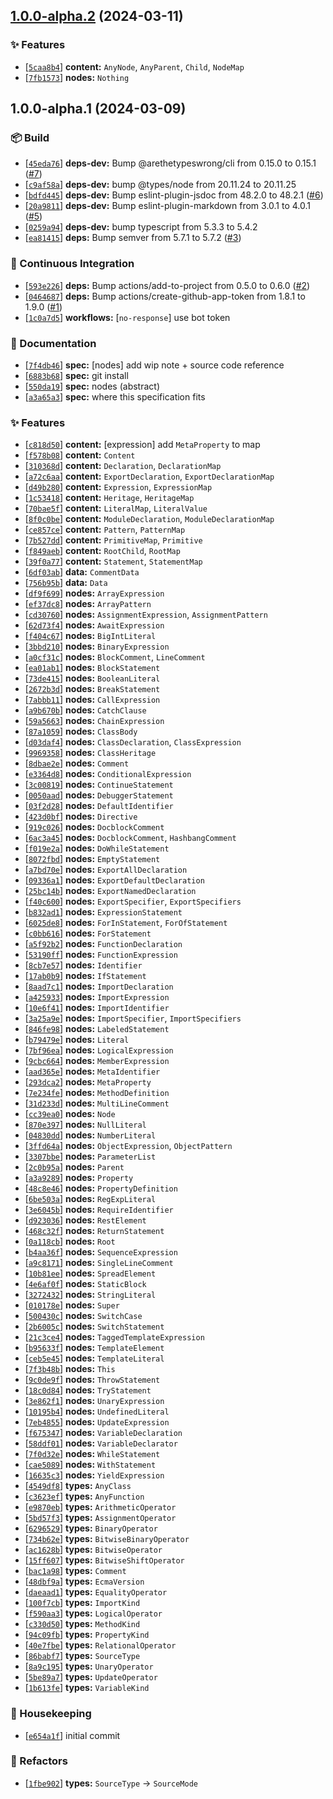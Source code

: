 ## [1.0.0-alpha.2](https://github.com/flex-development/esast/compare/1.0.0-alpha.1...1.0.0-alpha.2) (2024-03-11)

### :sparkles: Features

- [[`5caa8b4`](https://github.com/flex-development/esast/commit/5caa8b44baabe71053b98fbde5b856efd76c9070)] **content:** `AnyNode`, `AnyParent`, `Child`, `NodeMap`
- [[`7fb1573`](https://github.com/flex-development/esast/commit/7fb15735a90f90e6bb6816b28f81382cc94971dd)] **nodes:** `Nothing`

## 1.0.0-alpha.1 (2024-03-09)

### :package: Build

- [[`45eda76`](https://github.com/flex-development/esast/commit/45eda76f99e6e462d0e82219e2e684487737d623)] **deps-dev:** Bump @arethetypeswrong/cli from 0.15.0 to 0.15.1 ([#7](https://github.com/flex-development/esast/issues/7))
- [[`c9af58a`](https://github.com/flex-development/esast/commit/c9af58aff69cae03cc557e5d05ddf19e129998a6)] **deps-dev:** bump @types/node from 20.11.24 to 20.11.25
- [[`bdfd445`](https://github.com/flex-development/esast/commit/bdfd4457170f674a50a106a343a09e5b82e128ac)] **deps-dev:** Bump eslint-plugin-jsdoc from 48.2.0 to 48.2.1 ([#6](https://github.com/flex-development/esast/issues/6))
- [[`20a9811`](https://github.com/flex-development/esast/commit/20a9811d241928a2a770e455531e25fb802d212b)] **deps-dev:** Bump eslint-plugin-markdown from 3.0.1 to 4.0.1 ([#5](https://github.com/flex-development/esast/issues/5))
- [[`0259a94`](https://github.com/flex-development/esast/commit/0259a941d55ca80c984b08e1b6c7b18e69000735)] **deps-dev:** bump typescript from 5.3.3 to 5.4.2
- [[`ea81415`](https://github.com/flex-development/esast/commit/ea81415ac555d0a867a6aea7bcb8b10df4a49541)] **deps:** Bump semver from 5.7.1 to 5.7.2 ([#3](https://github.com/flex-development/esast/issues/3))

### :robot: Continuous Integration

- [[`593e226`](https://github.com/flex-development/esast/commit/593e226258df8187c054c0168a9281c6a41f64a9)] **deps:** Bump actions/add-to-project from 0.5.0 to 0.6.0 ([#2](https://github.com/flex-development/esast/issues/2))
- [[`0464687`](https://github.com/flex-development/esast/commit/0464687939ae2d30b8443f817c93ada67bb54eaa)] **deps:** Bump actions/create-github-app-token from 1.8.1 to 1.9.0 ([#1](https://github.com/flex-development/esast/issues/1))
- [[`1c0a7d5`](https://github.com/flex-development/esast/commit/1c0a7d58ce8cc56a114b60c0aa8a49e582a9e22b)] **workflows:** [`no-response`] use bot token

### :pencil: Documentation

- [[`7f4db46`](https://github.com/flex-development/esast/commit/7f4db464c2d7fbbccb1bd257cc52a06abea77519)] **spec:** [nodes] add wip note + source code reference
- [[`6883b68`](https://github.com/flex-development/esast/commit/6883b684f9f6387628c71e7c18127ae134f0bdcb)] **spec:** git install
- [[`550da19`](https://github.com/flex-development/esast/commit/550da19f1b6459d3d02e6af59df88d371864676c)] **spec:** nodes (abstract)
- [[`a3a65a3`](https://github.com/flex-development/esast/commit/a3a65a301e8e944e264fcc8c9eb596a6743e6652)] **spec:** where this specification fits

### :sparkles: Features

- [[`c818d50`](https://github.com/flex-development/esast/commit/c818d50f128e19ce97c5b04b364d81cf46574b7e)] **content:** [expression] add `MetaProperty` to map
- [[`f578b08`](https://github.com/flex-development/esast/commit/f578b085fb3416029a273e4bc0fa4e87d5f56bc7)] **content:** `Content`
- [[`310368d`](https://github.com/flex-development/esast/commit/310368d7d769a4f1e2ff5bb9dbac698383b7e921)] **content:** `Declaration`, `DeclarationMap`
- [[`a72c6aa`](https://github.com/flex-development/esast/commit/a72c6aab70b19f5348c217d59f0f184430980ea9)] **content:** `ExportDeclaration`, `ExportDeclarationMap`
- [[`d49b280`](https://github.com/flex-development/esast/commit/d49b280aefd366daa0af5b29063de44f4d21ee8e)] **content:** `Expression`, `ExpressionMap`
- [[`1c53418`](https://github.com/flex-development/esast/commit/1c534186d2268edb6fe1f66494dee44af81b2536)] **content:** `Heritage`, `HeritageMap`
- [[`70bae5f`](https://github.com/flex-development/esast/commit/70bae5f1592f80d03c949f261373810c4ab35368)] **content:** `LiteralMap`, `LiteralValue`
- [[`8f0c0be`](https://github.com/flex-development/esast/commit/8f0c0be33ec2f558ed92c4538e24109f9e7af9ed)] **content:** `ModuleDeclaration`, `ModuleDeclarationMap`
- [[`ce857ce`](https://github.com/flex-development/esast/commit/ce857ce6c0d9482ecf21be7cbf01ddb5b633c325)] **content:** `Pattern`, `PatternMap`
- [[`7b527dd`](https://github.com/flex-development/esast/commit/7b527dd801d9611ecd55e2d23420ceeec0e5358e)] **content:** `PrimitiveMap`, `Primitive`
- [[`f849aeb`](https://github.com/flex-development/esast/commit/f849aeb5973b30f636f088fed19002318e05065f)] **content:** `RootChild`, `RootMap`
- [[`39f0a77`](https://github.com/flex-development/esast/commit/39f0a77319ce0fe4a9ce47c0be746d64081363d9)] **content:** `Statement`, `StatementMap`
- [[`6df03ab`](https://github.com/flex-development/esast/commit/6df03ab4742359f437c9e1445de98f751e525220)] **data:** `CommentData`
- [[`756b95b`](https://github.com/flex-development/esast/commit/756b95b61cff0a62bb33a3a45b15f7d9b3940769)] **data:** `Data`
- [[`df9f699`](https://github.com/flex-development/esast/commit/df9f6993bcfef16135d833ace927e9f946843906)] **nodes:** `ArrayExpression`
- [[`ef37dc8`](https://github.com/flex-development/esast/commit/ef37dc8b8e81ff85eeba488b1b30e88ab5bce54f)] **nodes:** `ArrayPattern`
- [[`cd30760`](https://github.com/flex-development/esast/commit/cd307600267a71fc2bac6d8d38409f68443c65bf)] **nodes:** `AssignmentExpression`, `AssignmentPattern`
- [[`62d73f4`](https://github.com/flex-development/esast/commit/62d73f4f5b2e290c34ed78bfaf283fd89e704b30)] **nodes:** `AwaitExpression`
- [[`f404c67`](https://github.com/flex-development/esast/commit/f404c67e5ef67cfe2a70813599b6478d974b6e16)] **nodes:** `BigIntLiteral`
- [[`3bbd210`](https://github.com/flex-development/esast/commit/3bbd210eb09e317be461c827e5c3b41f82ede136)] **nodes:** `BinaryExpression`
- [[`a0cf31c`](https://github.com/flex-development/esast/commit/a0cf31c7a814bc76103c9cbb4a5f22a893720387)] **nodes:** `BlockComment`, `LineComment`
- [[`ea01ab1`](https://github.com/flex-development/esast/commit/ea01ab18f6803cc2359d130d3b162f470bbfbbf3)] **nodes:** `BlockStatement`
- [[`73de415`](https://github.com/flex-development/esast/commit/73de4153ac1c466595ce5c9c602c4455ee98a761)] **nodes:** `BooleanLiteral`
- [[`2672b3d`](https://github.com/flex-development/esast/commit/2672b3d0dfe635ac0a40523008ac1c9f3b5dad43)] **nodes:** `BreakStatement`
- [[`7abbb11`](https://github.com/flex-development/esast/commit/7abbb11d2fc24306ca48d4b2b5ab70904f122e92)] **nodes:** `CallExpression`
- [[`a9b670b`](https://github.com/flex-development/esast/commit/a9b670b46d7d2e88931d7657e24740685da134d5)] **nodes:** `CatchClause`
- [[`59a5663`](https://github.com/flex-development/esast/commit/59a566393583bf712d160c2acae2232b9b71396a)] **nodes:** `ChainExpression`
- [[`87a1059`](https://github.com/flex-development/esast/commit/87a105914d6267f5fe0547fc1f40aa56d9a4184c)] **nodes:** `ClassBody`
- [[`d03daf4`](https://github.com/flex-development/esast/commit/d03daf40dd529da502786842d2059b6483b2242c)] **nodes:** `ClassDeclaration`, `ClassExpression`
- [[`9969358`](https://github.com/flex-development/esast/commit/99693583078cb3116aeb953788a6e6441cfb56bc)] **nodes:** `ClassHeritage`
- [[`8dbae2e`](https://github.com/flex-development/esast/commit/8dbae2e219079f9d25d195660c8637fcc5e2b6d2)] **nodes:** `Comment`
- [[`e3364d8`](https://github.com/flex-development/esast/commit/e3364d84e93a3baa528b01edaaaed0f6978d394c)] **nodes:** `ConditionalExpression`
- [[`3c00819`](https://github.com/flex-development/esast/commit/3c008199a05df32abc81ca109dd47cd34c8f00de)] **nodes:** `ContinueStatement`
- [[`0050aad`](https://github.com/flex-development/esast/commit/0050aad40c1eef98ec79792a652a112639ec21f4)] **nodes:** `DebuggerStatement`
- [[`03f2d28`](https://github.com/flex-development/esast/commit/03f2d283ffe7849e5281a14e87f2aff90aa5d739)] **nodes:** `DefaultIdentifier`
- [[`423d0bf`](https://github.com/flex-development/esast/commit/423d0bf467807302af657bfa804bfc7426f22eb3)] **nodes:** `Directive`
- [[`919c026`](https://github.com/flex-development/esast/commit/919c026630f31536692338a30c10408177a003e4)] **nodes:** `DocblockComment`
- [[`6ac3a45`](https://github.com/flex-development/esast/commit/6ac3a45760f6032a1e4f1341576bfc64b53e6e8b)] **nodes:** `DocblockComment`, `HashbangComment`
- [[`f019e2a`](https://github.com/flex-development/esast/commit/f019e2ad44b42119161e6eb88cfe941da11fd359)] **nodes:** `DoWhileStatement`
- [[`8072fbd`](https://github.com/flex-development/esast/commit/8072fbdc29c489ec7a66673eadfbf7728fb3cc73)] **nodes:** `EmptyStatement`
- [[`a7bd70e`](https://github.com/flex-development/esast/commit/a7bd70e3020c445560e0901ca4c8215e10de9136)] **nodes:** `ExportAllDeclaration`
- [[`09336a1`](https://github.com/flex-development/esast/commit/09336a15b73afeadbd6d054e3e96a90fff4120d5)] **nodes:** `ExportDefaultDeclaration`
- [[`25bc14b`](https://github.com/flex-development/esast/commit/25bc14b945d426acf66cd22b4d959f70e2b6cdc4)] **nodes:** `ExportNamedDeclaration`
- [[`f40c600`](https://github.com/flex-development/esast/commit/f40c600ee2c66e8c141b9cd08dee94c894b1aab9)] **nodes:** `ExportSpecifier`, `ExportSpecifiers`
- [[`b832ad1`](https://github.com/flex-development/esast/commit/b832ad1ecc35f5341e9aedc0bc15501e2b72c989)] **nodes:** `ExpressionStatement`
- [[`6025de8`](https://github.com/flex-development/esast/commit/6025de81e8a17399f19d9f30c527dc00dac74de5)] **nodes:** `ForInStatement`, `ForOfStatement`
- [[`c0bb616`](https://github.com/flex-development/esast/commit/c0bb616736d2b4e1babfbcdd501c9b8639d389d8)] **nodes:** `ForStatement`
- [[`a5f92b2`](https://github.com/flex-development/esast/commit/a5f92b23f492adb073a1ab57d79027ed6b11bef0)] **nodes:** `FunctionDeclaration`
- [[`53190ff`](https://github.com/flex-development/esast/commit/53190ff4babc0f1f84ebc88b60436fd3fa682a55)] **nodes:** `FunctionExpression`
- [[`8cb7e57`](https://github.com/flex-development/esast/commit/8cb7e5742272d3138144b0dbf614cec39d96db62)] **nodes:** `Identifier`
- [[`17ab0b9`](https://github.com/flex-development/esast/commit/17ab0b95f069070323a767143374e683d2a08f8f)] **nodes:** `IfStatement`
- [[`8aad7c1`](https://github.com/flex-development/esast/commit/8aad7c1437c441a1a84e12d5c1fc742e56090716)] **nodes:** `ImportDeclaration`
- [[`a425933`](https://github.com/flex-development/esast/commit/a425933b298d63fcc024d088f617d7d498290b63)] **nodes:** `ImportExpression`
- [[`10e6f41`](https://github.com/flex-development/esast/commit/10e6f41fd06abcc74a52b27e4da970dd8fdf524a)] **nodes:** `ImportIdentifier`
- [[`3a25a9e`](https://github.com/flex-development/esast/commit/3a25a9eeeb5b52bf396db3bb17659ee3e51e4700)] **nodes:** `ImportSpecifier`, `ImportSpecifiers`
- [[`846fe98`](https://github.com/flex-development/esast/commit/846fe98a9aebc55fb9f205033a918bb2986f120c)] **nodes:** `LabeledStatement`
- [[`b79479e`](https://github.com/flex-development/esast/commit/b79479e1bea078b92d1f101bc30735509cfeeb3b)] **nodes:** `Literal`
- [[`7bf96ea`](https://github.com/flex-development/esast/commit/7bf96ea536314b4734797a53737c20bab65c6a3b)] **nodes:** `LogicalExpression`
- [[`9cbc664`](https://github.com/flex-development/esast/commit/9cbc664f2e328cadc668b87efef6fbd3ef26551a)] **nodes:** `MemberExpression`
- [[`aad365e`](https://github.com/flex-development/esast/commit/aad365e6f45fab8d291598b194b39bc81a2beb4a)] **nodes:** `MetaIdentifier`
- [[`293dca2`](https://github.com/flex-development/esast/commit/293dca2faecf7695711f91155abf36f30330d405)] **nodes:** `MetaProperty`
- [[`7e234fe`](https://github.com/flex-development/esast/commit/7e234fea7877d0029f20aa4911531a47fc538ead)] **nodes:** `MethodDefinition`
- [[`31d233d`](https://github.com/flex-development/esast/commit/31d233dc2802b4591d313e049c37b11f94f1d35f)] **nodes:** `MultiLineComment`
- [[`cc39ea0`](https://github.com/flex-development/esast/commit/cc39ea04c9d14dbceed0d118dc90eba00e62e949)] **nodes:** `Node`
- [[`870e397`](https://github.com/flex-development/esast/commit/870e397ed01aa96183bf62afbb381573c2d97512)] **nodes:** `NullLiteral`
- [[`04830dd`](https://github.com/flex-development/esast/commit/04830dd7dd352339f40c42b9f4fb227794d654fb)] **nodes:** `NumberLiteral`
- [[`3ffd64a`](https://github.com/flex-development/esast/commit/3ffd64af03495a7c8a0274b52d62ee7d892c6eb8)] **nodes:** `ObjectExpression`, `ObjectPattern`
- [[`3307bbe`](https://github.com/flex-development/esast/commit/3307bbe363538071bcba0df61cf858f990149f9e)] **nodes:** `ParameterList`
- [[`2c0b95a`](https://github.com/flex-development/esast/commit/2c0b95a7cadfe27005e6aa38082fc2b02635138b)] **nodes:** `Parent`
- [[`a3a9289`](https://github.com/flex-development/esast/commit/a3a9289d53a71482289c823d950f72dc4b3c34d3)] **nodes:** `Property`
- [[`48c8e46`](https://github.com/flex-development/esast/commit/48c8e462bdb9f599dd5595d51c115df5758d71fe)] **nodes:** `PropertyDefinition`
- [[`6be503a`](https://github.com/flex-development/esast/commit/6be503a9ec618a0d6ad4b2c2290178f8aa3cbb67)] **nodes:** `RegExpLiteral`
- [[`3e6045b`](https://github.com/flex-development/esast/commit/3e6045bc10b84413ff35bd3f56f9c23d10a7a3d6)] **nodes:** `RequireIdentifier`
- [[`d923036`](https://github.com/flex-development/esast/commit/d9230368f1cda98d85c875c9cb5352332a7223c3)] **nodes:** `RestElement`
- [[`468c32f`](https://github.com/flex-development/esast/commit/468c32f874c793b528bca26f46a0c0bca107964e)] **nodes:** `ReturnStatement`
- [[`0a118cb`](https://github.com/flex-development/esast/commit/0a118cbb8bbe2288e51b5e1f9ef9e6729befd658)] **nodes:** `Root`
- [[`b4aa36f`](https://github.com/flex-development/esast/commit/b4aa36f339f5d5aa602ad0ae66286a02b593ad3d)] **nodes:** `SequenceExpression`
- [[`a9c8171`](https://github.com/flex-development/esast/commit/a9c81716e2a00ff296dbf9347faea4d9a16dc40e)] **nodes:** `SingleLineComment`
- [[`10b81ee`](https://github.com/flex-development/esast/commit/10b81eee1e56fbbcf41c4b26a6a7371938a1a676)] **nodes:** `SpreadElement`
- [[`4e6af0f`](https://github.com/flex-development/esast/commit/4e6af0f07a9e73cf343d8d48f3b96970160b75e2)] **nodes:** `StaticBlock`
- [[`3272432`](https://github.com/flex-development/esast/commit/32724322c77d41af959e0fac6c54930566cf15e4)] **nodes:** `StringLiteral`
- [[`010178e`](https://github.com/flex-development/esast/commit/010178e50e9989801854007d297cba47a3e56be3)] **nodes:** `Super`
- [[`500430c`](https://github.com/flex-development/esast/commit/500430c390518f1417de5d0181921c2417bf188c)] **nodes:** `SwitchCase`
- [[`2b6005c`](https://github.com/flex-development/esast/commit/2b6005c1a2b4eeff4b6a4c0869ad031ceb32b1ac)] **nodes:** `SwitchStatement`
- [[`21c3ce4`](https://github.com/flex-development/esast/commit/21c3ce448b67afd733edcd748d8289982b9826c4)] **nodes:** `TaggedTemplateExpression`
- [[`b95633f`](https://github.com/flex-development/esast/commit/b95633f52f10f10e74c4377226371dc031c709a0)] **nodes:** `TemplateElement`
- [[`ceb5e45`](https://github.com/flex-development/esast/commit/ceb5e45c7649a2826c0924db4538059b0edb5647)] **nodes:** `TemplateLiteral`
- [[`7f3b48b`](https://github.com/flex-development/esast/commit/7f3b48b6ffb1033caea6fe597aa40cf9a5bc0892)] **nodes:** `This`
- [[`9c0de9f`](https://github.com/flex-development/esast/commit/9c0de9f45af51cc2afb043c7a401369b2f1f9904)] **nodes:** `ThrowStatement`
- [[`18c0d84`](https://github.com/flex-development/esast/commit/18c0d84185cda305b5d6685648aee0734a6345e1)] **nodes:** `TryStatement`
- [[`3e862f1`](https://github.com/flex-development/esast/commit/3e862f1b4ce9db6e281a103cc52048e683814168)] **nodes:** `UnaryExpression`
- [[`10195b4`](https://github.com/flex-development/esast/commit/10195b4cff32a1ae72b41238fc357e627917bb50)] **nodes:** `UndefinedLiteral`
- [[`7eb4855`](https://github.com/flex-development/esast/commit/7eb4855053978256452594c68b0280949b2f77f9)] **nodes:** `UpdateExpression`
- [[`f675347`](https://github.com/flex-development/esast/commit/f675347831612d85ff68f8c28255de5f026cbfbb)] **nodes:** `VariableDeclaration`
- [[`58ddf01`](https://github.com/flex-development/esast/commit/58ddf01515d198179e9ea076a8bdf3b7284c1008)] **nodes:** `VariableDeclarator`
- [[`7f0d32e`](https://github.com/flex-development/esast/commit/7f0d32e5491b4f5a5cd73208f050178deb4ff721)] **nodes:** `WhileStatement`
- [[`cae5089`](https://github.com/flex-development/esast/commit/cae50897066bb20faa02b267f224b4afe9053f31)] **nodes:** `WithStatement`
- [[`16635c3`](https://github.com/flex-development/esast/commit/16635c3043f9dde1540c212727b3aec47b466dcf)] **nodes:** `YieldExpression`
- [[`4549df8`](https://github.com/flex-development/esast/commit/4549df83cad8b3a1bff096da758a06e4ea43ffd8)] **types:** `AnyClass`
- [[`c3623ef`](https://github.com/flex-development/esast/commit/c3623ef5500b903bcbd0730a387fe575b0178280)] **types:** `AnyFunction`
- [[`e9870eb`](https://github.com/flex-development/esast/commit/e9870eb9651188730fde4b769da5b27a816e63d9)] **types:** `ArithmeticOperator`
- [[`5bd57f3`](https://github.com/flex-development/esast/commit/5bd57f3b308f27a6c9c877b52935ac3f1122d20e)] **types:** `AssignmentOperator`
- [[`6296529`](https://github.com/flex-development/esast/commit/6296529bdcd6cc510a01a4d44627e48748eeb5d3)] **types:** `BinaryOperator`
- [[`734b62e`](https://github.com/flex-development/esast/commit/734b62e30914ba2a74c5274b7c13fef23e7ba9b6)] **types:** `BitwiseBinaryOperator`
- [[`ac1628b`](https://github.com/flex-development/esast/commit/ac1628b46b972e645154cea42e18f98b8f9ae2e8)] **types:** `BitwiseOperator`
- [[`15ff607`](https://github.com/flex-development/esast/commit/15ff6074cd5333496029fc6c1c2e8a8b83d706a2)] **types:** `BitwiseShiftOperator`
- [[`bac1a98`](https://github.com/flex-development/esast/commit/bac1a98cde853d1caa75cab122b0d00da9964110)] **types:** `Comment`
- [[`48dbf9a`](https://github.com/flex-development/esast/commit/48dbf9abd6424e0e295ae6463a90603c1d027847)] **types:** `EcmaVersion`
- [[`daeaad1`](https://github.com/flex-development/esast/commit/daeaad1d68bd1053dd8fcd768b5413089ae58bec)] **types:** `EqualityOperator`
- [[`100f7cb`](https://github.com/flex-development/esast/commit/100f7cb68e55cfa08276ab796484fbeebeecfc3e)] **types:** `ImportKind`
- [[`f590aa3`](https://github.com/flex-development/esast/commit/f590aa39e60bd2d42cb388e36d8bde3db0c1119d)] **types:** `LogicalOperator`
- [[`c330d50`](https://github.com/flex-development/esast/commit/c330d5042ae3315a30243b756607221a5c486bf7)] **types:** `MethodKind`
- [[`94c09fb`](https://github.com/flex-development/esast/commit/94c09fbdd48d5c0cf999a467cc933b5722cd3c69)] **types:** `PropertyKind`
- [[`40e7fbe`](https://github.com/flex-development/esast/commit/40e7fbe21f1ea3af05ff87c7e13fceaaacb94bf8)] **types:** `RelationalOperator`
- [[`86babf7`](https://github.com/flex-development/esast/commit/86babf7e86230eda61df812b8cdf6d6aeddb8b19)] **types:** `SourceType`
- [[`8a9c195`](https://github.com/flex-development/esast/commit/8a9c19564d7ccae360b2fff7bf0bcf0de451fd1d)] **types:** `UnaryOperator`
- [[`5be89a7`](https://github.com/flex-development/esast/commit/5be89a784e0fd879d01dc529a1c532f2dde8d0d5)] **types:** `UpdateOperator`
- [[`1b613fe`](https://github.com/flex-development/esast/commit/1b613fec523d5b26f84392017d86cf687e2ae7e2)] **types:** `VariableKind`

### :house_with_garden: Housekeeping

- [[`e654a1f`](https://github.com/flex-development/esast/commit/e654a1fc39858cff33216f2543b8c86c2b7250cf)] initial commit

### :mechanical_arm: Refactors

- [[`1fbe902`](https://github.com/flex-development/esast/commit/1fbe902a306f53e9c8a4fadb88e8cd24a8dc0cd2)] **types:** `SourceType` -> `SourceMode`



